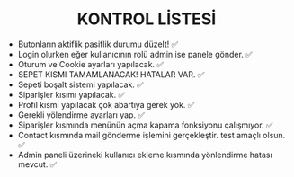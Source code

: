 <h1 align="center">KONTROL LİSTESİ</h1>

- Butonların aktiflik pasiflik durumu düzelt! ✅
- Login olurken eğer kullanıcının rolü admin ise panele gönder. ✅
- Oturum ve Cookie ayarları yapılacak. ✅
- SEPET KISMI TAMAMLANACAK! HATALAR VAR. ✅
- Sepeti boşalt sistemi yapılacak. ✅
- Siparişler kısımı yapılacak. ✅
- Profil kısmı yapılacak çok abartıya gerek yok. ✅
- Gerekli yölendirme ayarları yap. ✅
- Siparişler kısmında menünün açma kapama fonksiyonu çalışmıyor. ✅
- Contact kısmında mail gönderme işlemini gerçekleştir. test amaçlı olsun. ✅
- Admin paneli üzerineki kullanıcı ekleme kısmında yönlendirme hatası mevcut. ✅